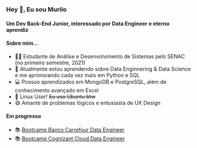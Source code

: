 ### Hey 👋, Eu sou Murilo 

#### Um Dev Back-End Junior, interessado por Data Engineer e eterno aprendiz

#### Sobre mim...

-  👨‍💻 Estudante de Análise e Desenvolvimento de Sistemas pelo SENAC (no primeiro semestre, 2021)
-  🌱 Atualmente estou aprendendo sobre Data Enginnering & Data Science e me aprimorando cada vez mais em Python e SQL 
-  💻 Possuo aprendizados em MongoDB e PostgreSQL, além de conhecimento avançado em Excel
-  🐧 Linux User! ~~Eu uso Ubuntu btw~~
-  😄 Amante de problemas lógicos e entusiasta de UX Design

#### Em progresso
-  📚 [Bootcamp Banco Carrefour Data Engineer](https://web.digitalinnovation.one/track/banco-carrefour-data-engineer)
-  📚 [Bootcamp Cognizant Cloud Data Engineer](https://web.digitalinnovation.one/track/cognizant-cloud-data-engineer?tab=path)
